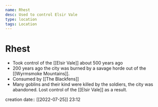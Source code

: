```yaml
---
name: Rhest
desc: Used to control Elsir Vale
type: location
tags: Location
---
```


# Rhest 
- Took control of the [[Elsir Vale]] about 500 years ago
- 200 years ago the city was burned by a savage horde out of the [[Wyrmsmoke Mountains]]. 
- Consumed by [[The Blackfens]]
- Many goblins and their kind were killed by the soldiers, the city was abandoned. Lost control of the [[Elsir Vale]] as a result.

creation date:: [[2022-07-25]] 23:12